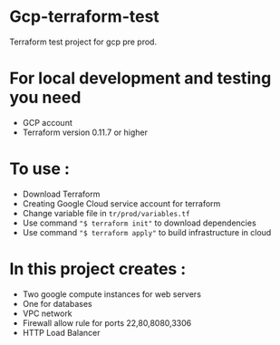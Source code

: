# Gcp-terraform-test

Terraform test project for gcp pre prod.

# For local development and testing you need
 * GCP account
 * Terraform version 0.11.7 or higher

# To use :
 * Download Terraform
 * Creating Google Cloud service account for terraform
 * Change variable file in ``tr/prod/variables.tf``
 * Use command ```"$ terraform init"``` to download dependencies
 * Use command ```"$ terraform apply"``` to build infrastructure in cloud  

# In this project creates :
 * Two google compute instances for web servers 
 * One for databases
 * VPC network 
 * Firewall allow rule for ports 22,80,8080,3306
 * HTTP Load Balancer